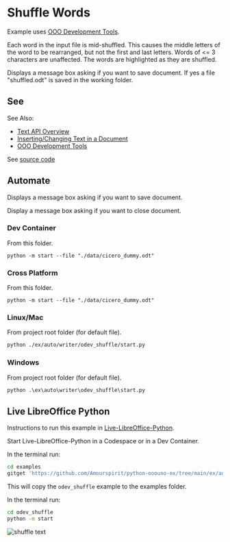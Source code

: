 # Shuffle Words

Example uses [OOO Development Tools].

Each word in the input file is mid-shuffled.
This causes the middle letters of the word to be rearranged, but not the first
and last letters. Words of <= 3 characters are unaffected.
The words are highlighted as they are shuffled.

Displays a message box asking if you want to save document.
If yes a file "shuffled.odt" is saved in the working folder.

## See

See Also:

- [Text API Overview]
- [Inserting/Changing Text in a Document]
- [OOO Development Tools]

See [source code](./start.py)

## Automate

Displays a message box asking if you want to save document.

Display a message box asking if you want to close document.

### Dev Container

From this folder.

```shell
python -m start --file "./data/cicero_dummy.odt"
```

### Cross Platform

From this folder.

```shell
python -m start --file "./data/cicero_dummy.odt"
```

### Linux/Mac

From project root folder (for default file).

```sh
python ./ex/auto/writer/odev_shuffle/start.py
```

### Windows

From project root folder (for default file).

```ps
python .\ex\auto\writer\odev_shuffle\start.py
```

## Live LibreOffice Python

Instructions to run this example in [Live-LibreOffice-Python](https://github.com/Amourspirit/live-libreoffice-python).

Start Live-LibreOffice-Python in a Codespace or in a Dev Container.

In the terminal run:

```bash
cd examples
gitget 'https://github.com/Amourspirit/python-ooouno-ex/tree/main/ex/auto/writer/odev_shuffle'
```

This will copy the `odev_shuffle` example to the examples folder.

In the terminal run:

```bash
cd odev_shuffle
python -m start
```

![shuffle text](https://user-images.githubusercontent.com/4193389/184251513-a8c96a5d-85b0-42ff-a891-ee5762e46a24.gif)

[Text API Overview]: https://python-ooo-dev-tools.readthedocs.io/en/latest/odev/part2/chapter05.html

[Inserting/Changing Text in a Document]: https://python-ooo-dev-tools.readthedocs.io/en/latest/odev/part2/chapter05.html#inserting-changing-text-in-a-document
[OOO Development Tools]: https://python-ooo-dev-tools.readthedocs.io/en/latest/
